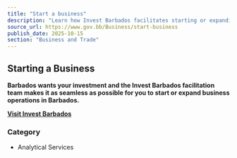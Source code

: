 ```yaml
---
title: "Start a business"
description: "Learn how Invest Barbados facilitates starting or expanding business operations in Barbados."
source_url: https://www.gov.bb/Business/start-business
publish_date: 2025-10-15
section: "Business and Trade"
---
```


## Starting a Business

**Barbados wants your investment and the Invest Barbados facilitation team makes it as seamless as possible for you to start or expand business operations in Barbados.**

**[Visit Invest Barbados](https://www.investbarbados.org/starting-a-business-in-barbados/)**

### Category

*   Analytical Services
```